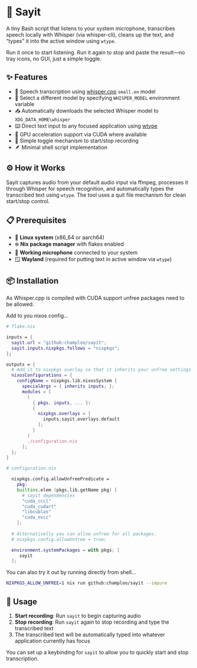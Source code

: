# 📢 Sayit

A tiny Bash script that listens to your system microphone, transcribes speech locally with Whisper (via whisper-cli), cleans up the text, and “types” it into the active window using `wtype`.

Run it once to start listening. Run it again to stop and paste the result—no tray icons, no GUI, just a simple toggle.

## ✨ Features

- 🎤 Speech transcription using [whisper.cpp](https://github.com/ggml-org/whisper.cpp) `small.en` model
- 🔧 Select a different model by specifying `WHISPER_MODEL` environment variable
- 📥 Automatically downloads the selected Whisper model to `XDG_DATA_HOME\whisper`
- ⌨️ Direct text input to any focused application using [wtype](https://github.com/atx/wtype)
- 🚀 GPU acceleration support via CUDA where available
- 🔄 Simple toggle mechanism to start/stop recording
- 🪶 Minimal shell script implementation

## ⚙️ How it Works

Sayit captures audio from your default audio input via ffmpeg, processes it through Whisper for speech recognition, and automatically types the transcribed text using `wtype`. The tool uses a quit file mechanism for clean start/stop control.

## 📋 Prerequisites

- 🐧 **Linux system** (x86_64 or aarch64)
- ❄️ **Nix package manager** with flakes enabled
- 🎤 **Working microphone** connected to your system
- 🪟 **Wayland** (required for putting text in active window via `wtype`)

## 📦 Installation

As Whisper.cpp is compiled with CUDA support unfree packages need to be allowed.

Add to you nixos config...

```nix
# flake.nix

inputs = {
  sayit.url = "github:champloo/sayit";
  sayit.inputs.nixpkgs.follows = "nixpkgs";
};

outputs = {
  # Add it to nixpkgs overlay so that it inherits your unfree settings
  nixosConfigurations = {
    configName = nixpkgs.lib.nixosSystem {
      specialArgs = { inherits inputs; };
      modules = [
        (
          { pkgs, inputs, ... }:
          {
            nixpkgs.overlays = [
              inputs.sayit.overlays.default
            ];
          }
        )
        ./configuration.nix
      ];
  };
}

# configuration.nix

  nixpkgs.config.allowUnfreePredicate =
    pkg:
    builtins.elem (pkgs.lib.getName pkg) [
      # sayit dependencies
      "cuda_cccl"
      "cuda_cudart"
      "libcublas"
      "cuda_nvcc"
    ];
  
  # Alternativelly you can allow unfree for all packages.
  # nixpkgs.config.allowUnfree = true;

  environment.systemPackages = with pkgs; [
     sayit
  ];
```

You can also try it out by running  directly from shell...

```bash
NIXPKGS_ALLOW_UNFREE=1 nix run github:champloo/sayit --impure
```

## 📖 Usage

1. **Start recording**: Run `sayit` to begin capturing audio
2. **Stop recording**: Run `sayit` again to stop recording and type the transcribed text
3. The transcribed text will be automatically typed into whatever application currently has focus

You can set up a keybinding for `sayit` to allow you to quickly start and stop transcription.

